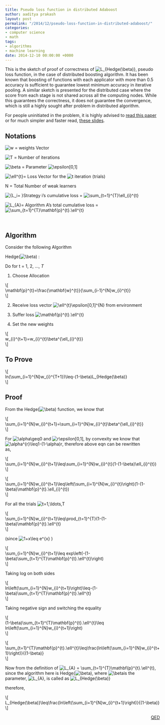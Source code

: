 ```yaml
---
title: Pseudo loss function in distributed Adaboost
author: aaditya prakash
layout: post
permalink: "/2014/12/pseudo-loss-function-in-distributed-adaboost/"
categories:
- computer science
- math
tags:
- algorithms
- machine learning
date: 2014-12-10 00:00:00 +0000
---
```

This is the sketch of proof of correctness of <img src='http://s0.wp.com/latex.php?latex=L_%7BHedge%28%5Cbeta%29%7D+&#038;bg=ffffff&#038;fg=000000&#038;s=0' alt='L_{Hedge(\beta)} ' title='L_{Hedge(\beta)} ' class='latex' />, pseudo loss function, in the case of distributed boosting algorithm. It has been known that boosting of functions with each applicator with more than 0.5 accuracy is sufficient to guarantee lowest minimum accuracy in iterative pooling. A similar sketch is presented for the distributed case where the score from each stage is not shared across all the computing nodes. While this guarantees the correctness, it does not guarantee the convergence, which is still a highly sought after problem in distributed algorithm.

For people uninitiated in the problem, it is highly advised to [read this paper][1] or for much simpler and faster read, [these slides][2].

## Notations

<img src='http://s0.wp.com/latex.php?latex=w+%3D+&#038;bg=ffffff&#038;fg=000000&#038;s=0' alt='w = ' title='w = ' class='latex' /> weights Vector

<img src='http://s0.wp.com/latex.php?latex=T+%3D+&#038;bg=ffffff&#038;fg=000000&#038;s=0' alt='T = ' title='T = ' class='latex' /> Number of iterations

<img src='http://s0.wp.com/latex.php?latex=%5Cbeta&#038;bg=ffffff&#038;fg=000000&#038;s=0' alt='\beta' title='\beta' class='latex' /> = Parameter <img src='http://s0.wp.com/latex.php?latex=%5Cepsilon%5B0%2C1%5D+&#038;bg=ffffff&#038;fg=000000&#038;s=0' alt='\epsilon[0,1] ' title='\epsilon[0,1] ' class='latex' />  
  
<img src='http://s0.wp.com/latex.php?latex=%5Cell%5E%7Bt%7D+&#038;bg=ffffff&#038;fg=000000&#038;s=0' alt='\ell^{t} ' title='\ell^{t} ' class='latex' />= Loss Vector for the <img src='http://s0.wp.com/latex.php?latex=t+&#038;bg=ffffff&#038;fg=000000&#038;s=0' alt='t ' title='t ' class='latex' /> iteration (trials)

N = Total Number of weak learners

<img src='http://s0.wp.com/latex.php?latex=%7BL_i%3D+%7D+&#038;bg=ffffff&#038;fg=000000&#038;s=0' alt='{L_i= } ' title='{L_i= } ' class='latex' />Strategy i&#8217;s cumulative loss = <img src='http://s0.wp.com/latex.php?latex=%5Csum_%7Bt%3D1%7D%5E%7BT%7D%5Cell_%7Bi%7D%5E%7Bt%7D+&#038;bg=ffffff&#038;fg=000000&#038;s=0' alt='\sum_{t=1}^{T}\ell_{i}^{t} ' title='\sum_{t=1}^{T}\ell_{i}^{t} ' class='latex' />  
  
<img src='http://s0.wp.com/latex.php?latex=L_%7BA%7D+&#038;bg=ffffff&#038;fg=000000&#038;s=0' alt='L_{A} ' title='L_{A} ' class='latex' />= Algorithm A&#8217;s total cumulative loss = <img src='http://s0.wp.com/latex.php?latex=%5Csum_%7Bt%3D1%7D%5E%7BT%7D%5Cmathbf%7Bp%7D%5E%7Bt%7D.%5Cell%5E%7Bt%7D+&#038;bg=ffffff&#038;fg=000000&#038;s=0' alt='\sum_{t=1}^{T}\mathbf{p}^{t}.\ell^{t} ' title='\sum_{t=1}^{T}\mathbf{p}^{t}.\ell^{t} ' class='latex' />

&nbsp;

## Algorithm

Consider the following Algorithm

Hedge(<img src='http://s0.wp.com/latex.php?latex=%5Cbeta+&#038;bg=ffffff&#038;fg=000000&#038;s=0' alt='\beta ' title='\beta ' class='latex' />) :

Do for t = 1, 2, &#8230;, *T*

1. Choose Allocation

\\[  
\mathbf{p}^{t}=\frac{\mathbf{w}^{t}}{\sum\_{i-1}^{N}w\_{i}^{t}}  
\\]

2. Receive loss vector <img src='http://s0.wp.com/latex.php?latex=%5Cell%5E%7Bt%7D%5Cepsilon%5B0%2C1%5D%5E%7BN%7D+&#038;bg=ffffff&#038;fg=000000&#038;s=0' alt='\ell^{t}\epsilon[0,1]^{N} ' title='\ell^{t}\epsilon[0,1]^{N} ' class='latex' /> from environment

3. Suffer loss <img src='http://s0.wp.com/latex.php?latex=%5Cmathbf%7Bp%7D%5E%7Bt%7D.%5Cell%5E%7Bt%7D+&#038;bg=ffffff&#038;fg=000000&#038;s=0' alt='\mathbf{p}^{t}.\ell^{t} ' title='\mathbf{p}^{t}.\ell^{t} ' class='latex' />

4. Set the new weights

\\[  
w\_{i}^{t+1}=w\_{i}^{t}\beta^{\ell_{i}^{t}}  
\\]

## To Prove

\\[  
ln(\sum\_{i=1}^{N}w\_{i}^{T+1})\leq-(1-\beta)L_{Hedge(\beta)}  
\\]

## Proof

From the Hedge(<img src='http://s0.wp.com/latex.php?latex=%5Cbeta+&#038;bg=ffffff&#038;fg=000000&#038;s=0' alt='\beta ' title='\beta ' class='latex' />) function, we know that

\\[  
\sum\_{i=1}^{N}w\_{i}^{t+1}=\sum\_{i=1}^{N}w\_{i}^{t}\beta^{\ell_{i}^{t}}  
\\]

For <img src='http://s0.wp.com/latex.php?latex=%5Calpha%5Cgeq0+&#038;bg=ffffff&#038;fg=000000&#038;s=0' alt='\alpha\geq0 ' title='\alpha\geq0 ' class='latex' /> and <img src='http://s0.wp.com/latex.php?latex=r%5Cepsilon%5B0%2C1%5D+&#038;bg=ffffff&#038;fg=000000&#038;s=0' alt='r\epsilon[0,1] ' title='r\epsilon[0,1] ' class='latex' />, by convexity we know that  
<img src='http://s0.wp.com/latex.php?latex=%5Calpha%5E%7Br%7D%5Cleq1-%281-%5Calpha%29r&#038;bg=ffffff&#038;fg=000000&#038;s=0' alt='\alpha^{r}\leq1-(1-\alpha)r' title='\alpha^{r}\leq1-(1-\alpha)r' class='latex' />, therefore above eqn can be rewritten  
as,

\\[  
\sum\_{i=1}^{N}w\_{i}^{t+1}\leq\sum\_{i=1}^{N}w\_{i}^{t}(1-(1-\beta)\ell_{i}^{t})  
\\]

\\[  
\sum\_{i=1}^{N}w\_{i}^{t+1}\leq\left(\sum\_{i=1}^{N}w\_{i}^{t}\right)(1-(1-\beta)\mathbf{p}^{t}.\ell_{i}^{t})  
\\]

For all the trials <img src='http://s0.wp.com/latex.php?latex=t%3D1%2C%5Cldots%2CT+&#038;bg=ffffff&#038;fg=000000&#038;s=0' alt='t=1,\ldots,T ' title='t=1,\ldots,T ' class='latex' />

\\[  
\sum\_{i=1}^{N}w\_{i}^{t+1}\leq\prod_{t=1}^{T}(1-(1-\beta)\mathbf{p}^{t}.\ell^{t}  
\\]

(since <img src='http://s0.wp.com/latex.php?latex=1%2Bx%5Cleq+e%5E%7Bx%7D+&#038;bg=ffffff&#038;fg=000000&#038;s=0' alt='1+x\leq e^{x} ' title='1+x\leq e^{x} ' class='latex' /> )

\\[  
\sum\_{i=1}^{N}w\_{i}^{t+1}\leq exp\left(-(1-\beta)\sum_{t=1}^{T}\mathbf{p}^{t}.\ell^{t}\right)  
\\]

Taking log on both sides

\\[  
ln\left(\sum\_{i=1}^{N}w\_{i}^{t+1}\right)\leq-(1-\beta)\sum_{t=1}^{T}\mathbf{p}^{t}.\ell^{t}  
\\]

Taking negative sign and switching the equality

\\[  
(1-\beta)\sum\_{t=1}^{T}\mathbf{p}^{t}.\ell^{t}\leq ln\left(\sum\_{i=1}^{N}w_{i}^{t+1}\right)  
\\]

\\[  
\sum\_{t=1}^{T}\mathbf{p}^{t}.\ell^{t}\leq\frac{ln\left(\sum\_{i=1}^{N}w_{i}^{t+1}\right)}{(1-\beta)}  
\\]

Now from the definition of <img src='http://s0.wp.com/latex.php?latex=L_%7BA%7D+%3D+%5Csum_%7Bt%3D1%7D%5E%7BT%7D%5Cmathbf%7Bp%7D%5E%7Bt%7D.%5Cell%5E%7Bt%7D+&#038;bg=ffffff&#038;fg=000000&#038;s=0' alt='L_{A} = \sum_{t=1}^{T}\mathbf{p}^{t}.\ell^{t} ' title='L_{A} = \sum_{t=1}^{T}\mathbf{p}^{t}.\ell^{t} ' class='latex' />,  
since the algorithm here is Hedge(<img src='http://s0.wp.com/latex.php?latex=%5Cbeta+&#038;bg=ffffff&#038;fg=000000&#038;s=0' alt='\beta ' title='\beta ' class='latex' />), where <img src='http://s0.wp.com/latex.php?latex=%5Cbeta+&#038;bg=ffffff&#038;fg=000000&#038;s=0' alt='\beta ' title='\beta ' class='latex' />is the  
parameter, <img src='http://s0.wp.com/latex.php?latex=L_%7BA%7D+&#038;bg=ffffff&#038;fg=000000&#038;s=0' alt='L_{A} ' title='L_{A} ' class='latex' />, is called as <img src='http://s0.wp.com/latex.php?latex=L_%7BHedge%28%5Cbeta%29%7D+&#038;bg=ffffff&#038;fg=000000&#038;s=0' alt='L_{Hedge(\beta)} ' title='L_{Hedge(\beta)} ' class='latex' />

therefore,

\\[  
L\_{Hedge(\beta)}\leq\frac{ln\left(\sum\_{i=1}^{N}w_{i}^{t+1}\right)}{(1-\beta)}  
\\]

<p style="text-align: right;">
  <span style="text-decoration: underline;">QED</span>
</p>

 [1]: http://www-users.cs.umn.edu/~aleks/papers/kdd_01.pdf
 [2]: http://www-users.cs.umn.edu/~banerjee/Teaching/Spring06/talks/Paper02Tim1.ppt
